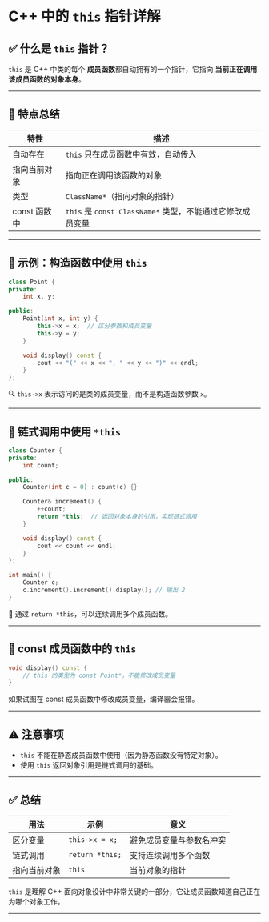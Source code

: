 # C++ 中的 `this` 指针详解

## ✅ 什么是 `this` 指针？

`this` 是 C++ 中类的每个 **成员函数**都自动拥有的一个指针，它指向 **当前正在调用该成员函数的对象本身**。

------

## 📌 特点总结

| 特性         | 描述                                                      |
| ------------ | --------------------------------------------------------- |
| 自动存在     | `this` 只在成员函数中有效，自动传入                       |
| 指向当前对象 | 指向正在调用该函数的对象                                  |
| 类型         | `ClassName*`（指向对象的指针）                            |
| const 函数中 | `this` 是 `const ClassName*` 类型，不能通过它修改成员变量 |

------

## 🧪 示例：构造函数中使用 `this`

```cpp
class Point {
private:
    int x, y;

public:
    Point(int x, int y) {
        this->x = x;  // 区分参数和成员变量
        this->y = y;
    }

    void display() const {
        cout << "(" << x << ", " << y << ")" << endl;
    }
};
```

🔍 `this->x` 表示访问的是类的成员变量，而不是构造函数参数 `x`。

------

## 🔁 链式调用中使用 `*this`

```cpp
class Counter {
private:
    int count;

public:
    Counter(int c = 0) : count(c) {}

    Counter& increment() {
        ++count;
        return *this;  // 返回对象本身的引用，实现链式调用
    }

    void display() const {
        cout << count << endl;
    }
};

int main() {
    Counter c;
    c.increment().increment().display(); // 输出 2
}
```

🔁 通过 `return *this`，可以连续调用多个成员函数。

------

## 🧠 const 成员函数中的 `this`

```cpp
void display() const {
    // this 的类型为 const Point*，不能修改成员变量
}
```

如果试图在 const 成员函数中修改成员变量，编译器会报错。

------

## ⚠️ 注意事项

- `this` 不能在静态成员函数中使用（因为静态函数没有特定对象）。
- 使用 `this` 返回对象引用是链式调用的基础。

------

## ✅ 总结

| 用法         | 示例            | 意义                     |
| ------------ | --------------- | ------------------------ |
| 区分变量     | `this->x = x;`  | 避免成员变量与参数名冲突 |
| 链式调用     | `return *this;` | 支持连续调用多个函数     |
| 指向当前对象 | `this`          | 当前对象的指针           |

`this` 是理解 C++ 面向对象设计中非常关键的一部分，它让成员函数知道自己正在为哪个对象工作。

------

